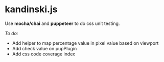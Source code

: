 # kandinski.js
Use **mocha/chai** and **puppeteer** to do css unit testing.

*To do:*
- Add helper to map percentage value in pixel value based on viewport
- Add check value on pupPlugin
- Add css code coverage index
